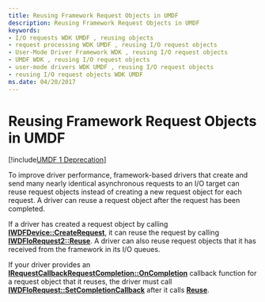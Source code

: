 ```yaml
---
title: Reusing Framework Request Objects in UMDF
description: Reusing Framework Request Objects in UMDF
keywords:
- I/O requests WDK UMDF , reusing objects
- request processing WDK UMDF , reusing I/O request objects
- User-Mode Driver Framework WDK , reusing I/O request objects
- UMDF WDK , reusing I/O request objects
- user-mode drivers WDK UMDF , reusing I/O request objects
- reusing I/O request objects WDK UMDF
ms.date: 04/20/2017
---
```


# Reusing Framework Request Objects in UMDF


[!include[UMDF 1 Deprecation](../includes/umdf-1-deprecation.md)]

To improve driver performance, framework-based drivers that create and send many nearly identical asynchronous requests to an I/O target can reuse request objects instead of creating a new request object for each request. A driver can reuse a request object after the request has been completed.

If a driver has created a request object by calling [**IWDFDevice::CreateRequest**](/windows-hardware/drivers/ddi/wudfddi/nf-wudfddi-iwdfdevice-createrequest), it can reuse the request by calling [**IWDFIoRequest2::Reuse**](/windows-hardware/drivers/ddi/wudfddi/nf-wudfddi-iwdfiorequest2-reuse). A driver can also reuse request objects that it has received from the framework in its I/O queues.

If your driver provides an [**IRequestCallbackRequestCompletion::OnCompletion**](/windows-hardware/drivers/ddi/wudfddi/nf-wudfddi-irequestcallbackrequestcompletion-oncompletion) callback function for a request object that it reuses, the driver must call [**IWDFIoRequest::SetCompletionCallback**](/windows-hardware/drivers/ddi/wudfddi/nf-wudfddi-iwdfiorequest-setcompletioncallback) after it calls [**Reuse**](/windows-hardware/drivers/ddi/wudfddi/nf-wudfddi-iwdfiorequest2-reuse).

 

